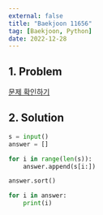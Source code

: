 ```yaml
---
external: false
title: "Baekjoon 11656"
tag: [Baekjoon, Python]
date: 2022-12-28
---
```


## 1. Problem

[문제 확인하기](https://www.acmicpc.net/problem/11656)

## 2. Solution

```python
s = input()
answer = []

for i in range(len(s)):
    answer.append(s[i:])

answer.sort()

for i in answer:
    print(i)
```
